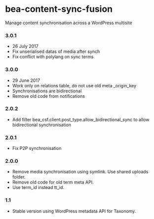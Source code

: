 bea-content-sync-fusion
=======================

Manage content synchronisation across a WordPress multisite

### 3.0.1
 * 26 July 2017
 * Fix unserialised datas of media after synch
 * Fix conflict with polylang on sync terms
 
### 3.0.0
 * 29 June 2017
 * Work only on relations table, do not use old meta _origin_key
 * Synchronisations are bidirectional
 * Remove old code from notifications

### 2.0.2
 * Add filter bea_csf.client.post_type.allow_bidirectional_sync to allow bidirectional synchronisation

### 2.0.1
 * Fix P2P synchronisation

### 2.0.0
 * Remove media synchronisation using symlink. Use shared uploads folder.
 * Remove old code for old term meta API.
 * Use term_id instead tt_id.

### 1.1
 * Stable version using WordPress metadata API for Taxonomy.